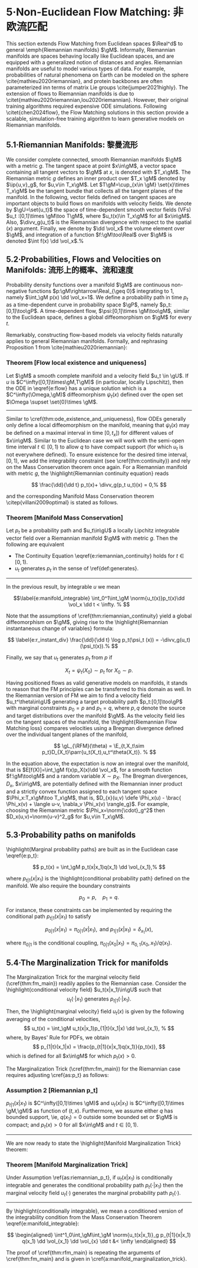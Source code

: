 # 5·Non-Euclidean Flow Matching: 非欧流匹配

This section extends Flow Matching from Euclidean spaces $\Real^d$ to general \emph{Riemannian manifolds} $\gM$.
Informally, Riemannian manifolds are spaces behaving locally like Euclidean spaces, and are equipped with a generalized notion of distances and angles.
Riemannian manifolds are useful to model various types of data.
For example, probabilities of natural phenomena on Earth can be modeled on the sphere \cite{mathieu2020riemannian}, and protein backbones are often parameterized inn terms of matrix Lie groups \cite{jumper2021highly}.
The extension of flows to Riemannian manifolds is due to \citet{mathieu2020riemannian,lou2020riemannian}.
However, their original training algorithms required expensive ODE simulations.
Following \citet{chen2024flow}, the Flow Matching solutions in this section provide a scalable, simulation-free training algorithm to learn generative models on Riemannian manifolds.

## 5.1·Riemannian Manifolds: 黎曼流形

We consider complete connected, smooth Riemannian manifolds $\gM$ with a metric $g$.
The tangent space at point $x\in\gM$, a vector space containing all tangent vectors to $\gM$ at $x$, is denoted with $T_x\gM$.
The Riemannian metric $g$ defines an inner product over $T_x \gM$ denoted by $\ip{u,v}_g$, for $u,v\in T_x\gM$.
Let $T\gM=\cup_{x\in \gM} \set{x}\times T_x\gM$ be the tangent bundle that collects all the tangent planes of the manifold.
In the following, vector fields defined on tangent spaces are important objects to build flows on manifolds with velocity fields.
We denote by $\gU=\set{u_t}$ the space of time-dependent smooth vector fields (VFs) $u_t :[0,1]\times \gM\too T\gM$, where $u_t(x)\in T_x\gM$ for all $x\in\gM$.
Also, $\divv_g(u_t)$ is the Riemannian divergence with respect to the spatial ($x$) argument.
Finally, we denote by $\dd \vol_x$ the volume element over $\gM$, and integration of a function $f:\gM\too\Real$ over $\gM$ is denoted $\int f(x) \dd \vol_x$.%

## 5.2·Probabilities, Flows and Velocities on Manifolds: 流形上的概率、流和速度

Probability density functions over a manifold $\gM$ are continuous non-negative functions $p:\gM\rightarrow\Real_{\geq 0}$ integrating to $1$, namely $\int_\gM p(x) \dd \vol_x=1$.
We define a probability path in time $p_t$ as a time-dependent curve in probability space $\gP$, namely $p_t:[0,1]\too\gP$.
A time-dependent flow, $\psi:[0,1]\times \gM\too\gM$, similar to the Euclidean space, defines a global diffeomorphism on $\gM$ for every $t$.

Remarkably, constructing flow-based models via velocity fields naturally applies to general Riemannian manifolds.
Formally, and rephrasing Proposition 1 from \cite{mathieu2020riemannian}:

### Theorem [Flow local existence and uniqueness]

Let $\gM$ a smooth complete manifold and a velocity field $u_t \in \gU$. If $u$ is $C^\infty([0,1]\times\gM,T\gM)$ (in particular, locally Lipschitz), then the ODE in \eqref{e:flow} has a unique solution which is a  $C^\infty(\Omega,\gM)$ diffeomorphism $\psi_t(x)$ defined over the open set $\Omega \supset \set{0}\times \gM$.

---

Similar to \cref{thm:ode_existence_and_uniqueness}, flow ODEs generally only define a local diffeomorphism on the manifold, meaning that $\psi_t(x)$ may be defined on a maximal interval in time $[0,t_x])$ for different values of $x\in\gM$. Similar to the Euclidean case we will work with the semi-open time interval $t\in[0,1)$ to allow $q$ to have compact support (for which $u_t$ is not everywhere defined). To ensure existence for the desired time interval, $[0,1)$, we add the integrability constraint (see \cref{thm:continuity}) and rely on the Mass Conservation theorem once again.
For a Riemannian manifold with metric $g$, the \highlight{Riemannian continuity equation} reads

$$
    \frac{\dd}{\dd t} p_t(x)+ \divv_g(p_t u_t)(x) = 0,%
$$

and the corresponding Manifold Mass Conservation theorem \citep{villani2009optimal} is stated as follows.

### Theorem [Manifold Mass Conservation]

Let $p_t$ be a probability path and $u_t\in\gU$ a locally Lipchitz integrable vector field over a Riemannian manifold $\gM$ with metric $g$. Then the following are equivalent

- The Continuity Equation \eqref{e:riemannian_continuity} holds for $t\in [0,1)$.
- $u_t$ generates $p_t$ in the sense of \ref{def:generates}.

---

In the previous result, by integrable $u$ we mean

$$\label{e:manifold_integrable}
 \int_0^1\int_\gM \norm{u_t(x)}p_t(x)\dd \vol_x \dd t < \infty. %
$$

Note that the assumptions of \cref{thm:riemannian_continuity} yield a global diffeomorphism on $\gM$, giving rise to the \highlight{Riemannian instantaneous change of variables} formula:

$$
    \label{e:r_instant_div} \frac{\dd}{\dd t} \log p_t(\psi_t (x)) = -\divv_g(u_t)(\psi_t(x)).%
$$

Finally, we say that $u_t$ generates $p_t$ from $p$ if

$$
    X_t=\psi_t(X_0)\sim p_t \text{ for } X_0\sim p.
$$

Having positioned flows as valid generative models on manifolds, it stands to reason that the FM principles can be transferred to this domain as well.
In the Riemannian version of FM we aim to find a velocity field $u_t^\theta\in\gU$ generating a target probability path $p_t:[0,1]\too\gP$ with marginal constraints $p_0=p$ and $p_1=q$, where $p,q$ denote the source and target distributions over the manifold $\gM$.
As the velocity field lies on the tangent spaces of the manifold, the \highlight{Riemannian Flow Matching loss} compares velocities using a Bregman divergence defined over the individual tangent planes of the manifold,

$$
    \gL_{\RFM}(\theta) = \E_{t,X_t\sim p_t}D_{X_t}\parr{u_t(X_t),u_t^\theta(X_t)}. %
$$

In the equation above, the expectation is now an integral over the manifold, that is $E[f(X)]=\int_\gM f(x)p_X(x)\dd \vol_x$, for a smooth function $f:\gM\too\gM$ and a random variable $X\sim p_X$.
The Bregman divergences, $D_x$, $x\in\gM$, are potentially defined with the Riemannian inner product and a strictly convex function assigned to each tangent space $\Phi_x:T_x\gM\too T_x\gM$, that is, $D_{x}(u,v) \defe \Phi_x(u) - \brac{ \Phi_x(v) + \langle u-v, \nabla_v \Phi_x(v) \rangle_g}$. For example, choosing the Riemannian metric $\Phi_x=\norm{\cdot}_g^2$ then  $D_x(u,v)=\norm{u-v}^2_g$  for $u,v\in T_x\gM$.

## 5.3·Probability paths on manifolds

\highlight{Marginal probability paths} are built as in the Euclidean case \eqref{e:p_t}:

$$
    p_t(x) = \int_\gM p_t(x|x_1)q(x_1) \dd \vol_{x_1},%
$$

where $p_{t|1}(x|x_1)$ is the \highlight{conditional probability path} defined on the manifold.
We also require the boundary constraints

$$
    p_0=p, \quad p_1=q. %
$$

For instance, these constraints can be implemented by requiring the conditional path $p_{t|1}(x|x_1)$ to satisfy

$$
    p_{0|1}(x|x_1) = \pi_{0|1}(x|x_1), \text{ and  } p_{1|1}(x|x_1)=\delta_{x_1}(x),
$$

where $\pi_{0|1}$ is the conditional coupling, $\pi_{0|1}(x_0|x_1)=\pi_{0,1}(x_0,x_1)/q(x_1)$.

## 5.4·The Marginalization Trick for manifolds

The Marginalization Trick for the marginal velocity field (\cref{thm:fm_main}) readily applies to the Riemannian case.
Consider the \highlight{conditional velocity field} $u_t(x|x_1)\in\gU$ such that
$$
    u_{t}(\cdot|x_1) \text{ generates } p_{t|1}(\cdot|x_1).
$$

Then, the \highlight{marginal velocity} field $u_t(x)$ is given by the following averaging of the conditional velocities,
$$
    u_t(x) = \int_\gM u_t(x|x_1)p_{1|t}(x_1|x) \dd \vol_{x_1}, %
$$
where, by Bayes' Rule for PDFs, we obtain
$$
p_{1|t}(x_1|x) = \frac{p_{t|1}(x|x_1)q(x_1)}{p_t(x)},
$$
which is defined for all $x\in\gM$ for which $p_t(x)>0$.

The Marginalization Trick (\cref{thm:fm_main}) for the Riemannian case requires adjusting \cref{as:p_t} as follows:

### Assumption 2 [Riemannian p_t]

$p_{t|1}(x|x_1)$ is $C^\infty([0,1)\times \gM)$ and $u_t(x|x_1)$ is $C^\infty([0,1)\times \gM,\gM)$ as function of $(t,x)$. Furthermore, we assume either $q$ has bounded support, \ie, $q(x_1)=0$ outside some bounded set or $\gM$ is compact; and $p_t(x)>0$ for all $x\in\gM$ and $t\in[0,1)$.

---

We are now ready to state the \highlight{Manifold  Marginalization Trick} theorem:

### Theorem [Manifold Marginalization Trick]

Under Assumption \ref{as:riemannian_p_t}, if $u_t(x|x_1)$ is conditionally integrable and generates the conditional probability path $p_t(\cdot|x_1)$ then the marginal velocity field $u_t(\cdot)$ generates the marginal probability path $p_t(\cdot)$.

---

By \highlight{conditionally integrable}, we mean a conditioned version of the integrability condition from the Mass Conservation Theorem \eqref{e:manifold_integrable}:

$$
\begin{aligned}
\int^1_0\int_\gM\int_\gM \norm{u_t(x|x_1)}_g p_{t|1}(x|x_1) q(x_1) \dd \vol_{x_1} \dd \vol_{x} \dd t &< \infty
\end{aligned}
$$

The proof of \cref{thm:rfm_main} is repeating the arguments of \cref{thm:fm_main} and is given in \cref{a:manifold_marginalization_trick}.
